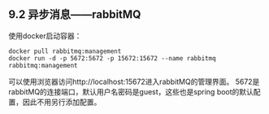 ## 9.2 异步消息——rabbitMQ


使用docker启动容器：
```
docker pull rabbitmq:management
docker run -d -p 5672:5672 -p 15672:15672 --name rabbitmq rabbitmq:management
```
可以使用浏览器访问http://localhost:15672进入rabbitMQ的管理界面。
5672是rabbitMQ的连接端口，默认用户名密码是guest，这些也是spring boot的默认配置，因此不用另行添加配置。